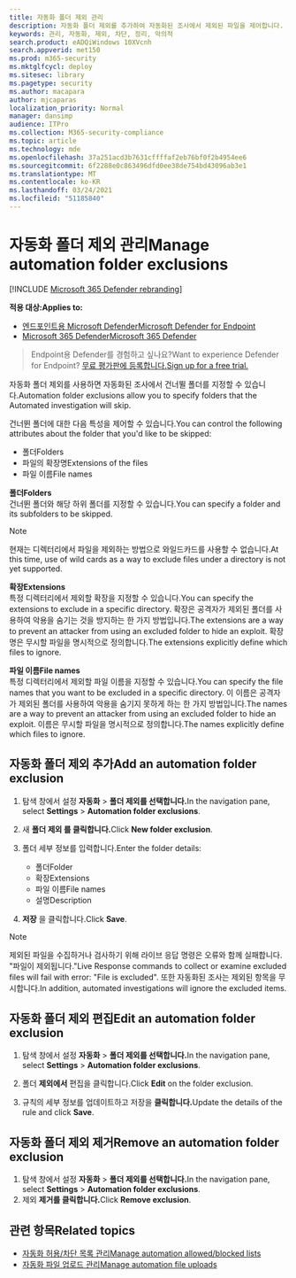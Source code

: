 ```yaml
---
title: 자동화 폴더 제외 관리
description: 자동화 폴더 제외를 추가하여 자동화된 조사에서 제외된 파일을 제어합니다.
keywords: 관리, 자동화, 제외, 차단, 정리, 악의적
search.product: eADQiWindows 10XVcnh
search.appverid: met150
ms.prod: m365-security
ms.mktglfcycl: deploy
ms.sitesec: library
ms.pagetype: security
ms.author: macapara
author: mjcaparas
localization_priority: Normal
manager: dansimp
audience: ITPro
ms.collection: M365-security-compliance
ms.topic: article
ms.technology: mde
ms.openlocfilehash: 37a251acd3b7631cffffaf2eb76bf0f2b4954ee6
ms.sourcegitcommit: 6f2288e0c863496dfd0ee38de754bd43096ab3e1
ms.translationtype: MT
ms.contentlocale: ko-KR
ms.lasthandoff: 03/24/2021
ms.locfileid: "51185840"
---
```

# <a name="manage-automation-folder-exclusions"></a><span data-ttu-id="1b551-104">자동화 폴더 제외 관리</span><span class="sxs-lookup"><span data-stu-id="1b551-104">Manage automation folder exclusions</span></span> 

[!INCLUDE [Microsoft 365 Defender rebranding](../../includes/microsoft-defender.md)]


<span data-ttu-id="1b551-105">**적용 대상:**</span><span class="sxs-lookup"><span data-stu-id="1b551-105">**Applies to:**</span></span>
- [<span data-ttu-id="1b551-106">엔드포인트용 Microsoft Defender</span><span class="sxs-lookup"><span data-stu-id="1b551-106">Microsoft Defender for Endpoint</span></span>](https://go.microsoft.com/fwlink/p/?linkid=2154037)
- [<span data-ttu-id="1b551-107">Microsoft 365 Defender</span><span class="sxs-lookup"><span data-stu-id="1b551-107">Microsoft 365 Defender</span></span>](https://go.microsoft.com/fwlink/?linkid=2118804)

><span data-ttu-id="1b551-108">Endpoint용 Defender를 경험하고 싶나요?</span><span class="sxs-lookup"><span data-stu-id="1b551-108">Want to experience Defender for Endpoint?</span></span> [<span data-ttu-id="1b551-109">무료 평가판에 등록합니다.</span><span class="sxs-lookup"><span data-stu-id="1b551-109">Sign up for a free trial.</span></span>](https://www.microsoft.com/microsoft-365/windows/microsoft-defender-atp?ocid=docs-wdatp-automationexclusionfolder-abovefoldlink)

<span data-ttu-id="1b551-110">자동화 폴더 제외를 사용하면 자동화된 조사에서 건너뛸 폴더를 지정할 수 있습니다.</span><span class="sxs-lookup"><span data-stu-id="1b551-110">Automation folder exclusions allow you to specify folders that the Automated investigation will skip.</span></span> 

<span data-ttu-id="1b551-111">건너뛴 폴더에 대한 다음 특성을 제어할 수 있습니다.</span><span class="sxs-lookup"><span data-stu-id="1b551-111">You can control the following attributes about the folder that you'd like to be skipped:</span></span>
- <span data-ttu-id="1b551-112">폴더</span><span class="sxs-lookup"><span data-stu-id="1b551-112">Folders</span></span> 
- <span data-ttu-id="1b551-113">파일의 확장명</span><span class="sxs-lookup"><span data-stu-id="1b551-113">Extensions of the files</span></span>
- <span data-ttu-id="1b551-114">파일 이름</span><span class="sxs-lookup"><span data-stu-id="1b551-114">File names</span></span>


<span data-ttu-id="1b551-115">**폴더**</span><span class="sxs-lookup"><span data-stu-id="1b551-115">**Folders**</span></span><br>
<span data-ttu-id="1b551-116">건너뛴 폴더와 해당 하위 폴더를 지정할 수 있습니다.</span><span class="sxs-lookup"><span data-stu-id="1b551-116">You can specify a folder and its subfolders to be skipped.</span></span> 


>[!NOTE]
><span data-ttu-id="1b551-117">현재는 디렉터리에서 파일을 제외하는 방법으로 와일드카드를 사용할 수 없습니다.</span><span class="sxs-lookup"><span data-stu-id="1b551-117">At this time, use of wild cards as a way to exclude files under a directory is not yet supported.</span></span> 


<span data-ttu-id="1b551-118">**확장**</span><span class="sxs-lookup"><span data-stu-id="1b551-118">**Extensions**</span></span><br>
<span data-ttu-id="1b551-119">특정 디렉터리에서 제외할 확장을 지정할 수 있습니다.</span><span class="sxs-lookup"><span data-stu-id="1b551-119">You can specify the extensions to exclude in a specific directory.</span></span> <span data-ttu-id="1b551-120">확장은 공격자가 제외된 폴더를 사용하여 악용을 숨기는 것을 방지하는 한 가지 방법입니다.</span><span class="sxs-lookup"><span data-stu-id="1b551-120">The extensions are a way to prevent an attacker from using an excluded folder to hide an exploit.</span></span> <span data-ttu-id="1b551-121">확장명은 무시할 파일을 명시적으로 정의합니다.</span><span class="sxs-lookup"><span data-stu-id="1b551-121">The extensions explicitly define which files to ignore.</span></span> 

<span data-ttu-id="1b551-122">**파일 이름**</span><span class="sxs-lookup"><span data-stu-id="1b551-122">**File names**</span></span><br>
<span data-ttu-id="1b551-123">특정 디렉터리에서 제외할 파일 이름을 지정할 수 있습니다.</span><span class="sxs-lookup"><span data-stu-id="1b551-123">You can specify the file names that you want to be excluded in a specific directory.</span></span> <span data-ttu-id="1b551-124">이 이름은 공격자가 제외된 폴더를 사용하여 악용을 숨기지 못하게 하는 한 가지 방법입니다.</span><span class="sxs-lookup"><span data-stu-id="1b551-124">The names are a way to prevent an attacker from using an excluded folder to hide an exploit.</span></span> <span data-ttu-id="1b551-125">이름은 무시할 파일을 명시적으로 정의합니다.</span><span class="sxs-lookup"><span data-stu-id="1b551-125">The names explicitly define which files to ignore.</span></span> 



## <a name="add-an-automation-folder-exclusion"></a><span data-ttu-id="1b551-126">자동화 폴더 제외 추가</span><span class="sxs-lookup"><span data-stu-id="1b551-126">Add an automation folder exclusion</span></span>
1. <span data-ttu-id="1b551-127">탐색 창에서 설정 **자동화**  >  **폴더 제외를 선택합니다.**</span><span class="sxs-lookup"><span data-stu-id="1b551-127">In the navigation pane, select **Settings** > **Automation folder exclusions**.</span></span>  

2. <span data-ttu-id="1b551-128">새 **폴더 제외 를 클릭합니다.**</span><span class="sxs-lookup"><span data-stu-id="1b551-128">Click **New folder exclusion**.</span></span>  

3. <span data-ttu-id="1b551-129">폴더 세부 정보를 입력합니다.</span><span class="sxs-lookup"><span data-stu-id="1b551-129">Enter the folder details:</span></span>

    - <span data-ttu-id="1b551-130">폴더</span><span class="sxs-lookup"><span data-stu-id="1b551-130">Folder</span></span>
    - <span data-ttu-id="1b551-131">확장</span><span class="sxs-lookup"><span data-stu-id="1b551-131">Extensions</span></span>
    - <span data-ttu-id="1b551-132">파일 이름</span><span class="sxs-lookup"><span data-stu-id="1b551-132">File names</span></span>
    - <span data-ttu-id="1b551-133">설명</span><span class="sxs-lookup"><span data-stu-id="1b551-133">Description</span></span>
    

4. <span data-ttu-id="1b551-134">**저장** 을 클릭합니다.</span><span class="sxs-lookup"><span data-stu-id="1b551-134">Click **Save**.</span></span>

>[!NOTE]
> <span data-ttu-id="1b551-135">제외된 파일을 수집하거나 검사하기 위해 라이브 응답 명령은 오류와 함께 실패합니다. "파일이 제외됩니다."</span><span class="sxs-lookup"><span data-stu-id="1b551-135">Live Response commands to collect or examine excluded files will fail with error: "File is excluded".</span></span> <span data-ttu-id="1b551-136">또한 자동화된 조사는 제외된 항목을 무시합니다.</span><span class="sxs-lookup"><span data-stu-id="1b551-136">In addition, automated investigations will ignore the excluded items.</span></span>

## <a name="edit-an-automation-folder-exclusion"></a><span data-ttu-id="1b551-137">자동화 폴더 제외 편집</span><span class="sxs-lookup"><span data-stu-id="1b551-137">Edit an automation folder exclusion</span></span> 
1. <span data-ttu-id="1b551-138">탐색 창에서 설정 **자동화**  >  **폴더 제외를 선택합니다.**</span><span class="sxs-lookup"><span data-stu-id="1b551-138">In the navigation pane, select **Settings** > **Automation folder exclusions**.</span></span> 

2. <span data-ttu-id="1b551-139">폴더 **제외에서** 편집을 클릭합니다.</span><span class="sxs-lookup"><span data-stu-id="1b551-139">Click **Edit** on the folder exclusion.</span></span>  

3. <span data-ttu-id="1b551-140">규칙의 세부 정보를 업데이트하고 저장을 **클릭합니다.**</span><span class="sxs-lookup"><span data-stu-id="1b551-140">Update the details of the rule and click **Save**.</span></span>

## <a name="remove-an-automation-folder-exclusion"></a><span data-ttu-id="1b551-141">자동화 폴더 제외 제거</span><span class="sxs-lookup"><span data-stu-id="1b551-141">Remove an automation folder exclusion</span></span> 
1. <span data-ttu-id="1b551-142">탐색 창에서 설정 **자동화**  >  **폴더 제외를 선택합니다.**</span><span class="sxs-lookup"><span data-stu-id="1b551-142">In the navigation pane, select **Settings** > **Automation folder exclusions**.</span></span>  
2. <span data-ttu-id="1b551-143">제외 **제거를 클릭합니다.**</span><span class="sxs-lookup"><span data-stu-id="1b551-143">Click **Remove exclusion**.</span></span> 


## <a name="related-topics"></a><span data-ttu-id="1b551-144">관련 항목</span><span class="sxs-lookup"><span data-stu-id="1b551-144">Related topics</span></span>
- [<span data-ttu-id="1b551-145">자동화 허용/차단 목록 관리</span><span class="sxs-lookup"><span data-stu-id="1b551-145">Manage automation allowed/blocked lists</span></span>](manage-indicators.md)
- [<span data-ttu-id="1b551-146">자동화 파일 업로드 관리</span><span class="sxs-lookup"><span data-stu-id="1b551-146">Manage automation file uploads</span></span>](manage-automation-file-uploads.md)
